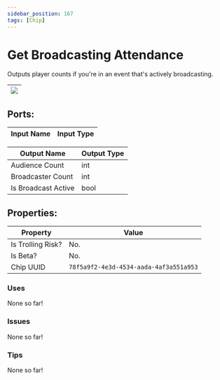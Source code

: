 ```yaml
---
sidebar_position: 167
tags: [Chip]
---
```


# Get Broadcasting Attendance


Outputs player counts if you're in an event that's actively broadcasting.

| ![](https://images-ext-2.discordapp.net/external/MPmIaQzlEPmgGWlgi-WxBBXt0Bjv_zWPkg1y1f_sy3s/https/www.recroomcircuits.com/image/circuit/absolute-value?width=206&height=108) |
|-----|

## Ports:

| Input Name | Input Type |
|-----------|-----------|

| Output Name | Output Type |
|-----------|-----------|
| Audience Count | int |
| Broadcaster Count | int |
| Is Broadcast Active | bool |

## Properties:

| Property  | Value |
|-------------------|-----------|
| Is Trolling Risk? | No. |
| Is Beta? | No. |
| Chip UUID | `78f5a9f2-4e3d-4534-aada-4af3a551a953` |

### Uses
None so far!

### Issues
None so far!

### Tips
None so far!
